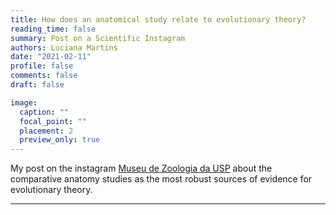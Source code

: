 ```yaml
---
title: How does an anatomical study relate to evolutionary theory?
reading_time: false
summary: Post on a Scientific Instagram
authors: Luciana Martins
date: "2021-02-11"
profile: false
comments: false
draft: false

image:
  caption: ""
  focal_point: ""
  placement: 2
  preview_only: true
---
```

My post on the instagram [Museu de Zoologia da USP](https://www.instagram.com/p/CLKTakkHhyV/) about the comparative anatomy studies as the most robust sources of evidence for evolutionary theory.

---



